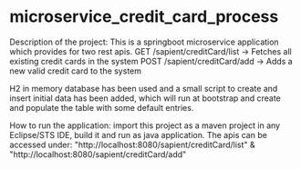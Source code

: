 # microservice_credit_card_process

Description of the project:
This is a springboot microservice application which provides for two rest apis.
  GET /sapient/creditCard/list -> Fetches all existing credit cards in the system
  POST /sapient/creditCard/add -> Adds a new valid credit card to the system
  
H2 in memory database has been used and a small script to create and insert initial data has been added, 
which will run at bootstrap and create and populate the table with some default entries.

How to run the application:
import this project as a maven project in any Eclipse/STS IDE, build it and run as java application.
The apis can be accessed under:
"http://localhost:8080/sapient/creditCard/list"  &  "http://localhost:8080/sapient/creditCard/add"
